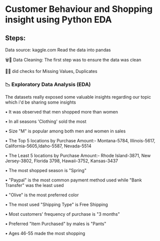 # Customer Behaviour and Shopping insight using Python EDA
## Steps:

Data source: kaggle.com
Read the data into pandas
 
 
 🗑🧹 Data Cleaning: The first step was to ensure the data was clean
 
 🧤🧽 did checks for Missing Values, Duplicates

### 📉 Exploratory Data Analysis (EDA)


The datasets really exposed some valuable insights regarding our topic which i'd be sharing some insights

• It was observed that men shopped more than women

• In all seasons 'Clothing' sold the most

• Size "M" is popular among both men and women in sales

• The Top 5 locations by Purchase Amount:- Montana-5784, Illinois-5617, California-5605,Idaho-5587, Nevada-5514

• The Least 5 locations by Purchase Amount:- Rhode Island-3871, New Jersey-3802, Florida 3798, Hawaii-3752, Kansas-3437

• The most shopped season is "Spring"

• "Paypal" is the most common payment method used while "Bank Transfer" was the least used

• "Olive" is the most preferred color

• The most used "Shipping Type" is Free Shipping

• Most customers' frequency of purchase is "3 months"

• Preferred "Item Purchased" by males is "Pants"

• Ages 46-55 made the most shopping
